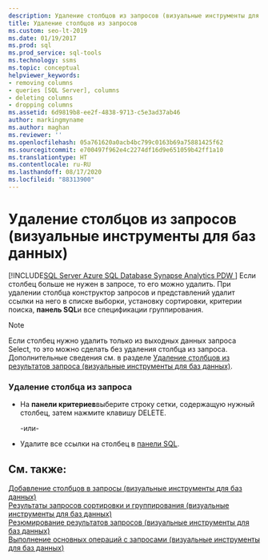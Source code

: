 ```yaml
---
description: Удаление столбцов из запросов (визуальные инструменты для баз данных)
title: Удаление столбцов из запросов
ms.custom: seo-lt-2019
ms.date: 01/19/2017
ms.prod: sql
ms.prod_service: sql-tools
ms.technology: ssms
ms.topic: conceptual
helpviewer_keywords:
- removing columns
- queries [SQL Server], columns
- deleting columns
- dropping columns
ms.assetid: 6d9819b8-ee2f-4838-9713-c5e3ad37ab46
author: markingmyname
ms.author: maghan
ms.reviewer: ''
ms.openlocfilehash: 05a761620a0acb4bc799c0163b69a75881425f62
ms.sourcegitcommit: e700497f962e4c2274df16d9e651059b42ff1a10
ms.translationtype: HT
ms.contentlocale: ru-RU
ms.lasthandoff: 08/17/2020
ms.locfileid: "88313900"
---
```

# <a name="remove-columns-from-queries-visual-database-tools"></a>Удаление столбцов из запросов (визуальные инструменты для баз данных)
[!INCLUDE[SQL Server Azure SQL Database Synapse Analytics PDW ](../../includes/applies-to-version/sql-asdb-asdbmi-asa-pdw.md)]
Если столбец больше не нужен в запросе, то его можно удалить. При удалении столбца конструктор запросов и представлений удалит ссылки на него в списке выборки, установку сортировки, критерии поиска, **панель SQL**и все спецификации группирования.  
  
> [!NOTE]  
> Если столбец нужно удалить только из выходных данных запроса Select, то это можно сделать без удаления столбца из запроса. Дополнительные сведения см. в разделе [Удаление столбцов из результатов запроса (визуальные инструменты для баз данных)](../../ssms/visual-db-tools/remove-columns-from-query-results-visual-database-tools.md).  
  
### <a name="to-remove-a-column-from-the-query"></a>Удаление столбца из запроса  
  
-   На **панели критериев**выберите строку сетки, содержащую нужный столбец, затем нажмите клавишу DELETE.  
  
    -или-  
  
-   Удалите все ссылки на столбец в [панели SQL](../../ssms/visual-db-tools/sql-pane-visual-database-tools.md).  
  
## <a name="see-also"></a>См. также:  
[Добавление столбцов в запросы (визуальные инструменты для баз данных)](../../ssms/visual-db-tools/add-columns-to-queries-visual-database-tools.md)  
[Результаты запросов сортировки и группирования (визуальные инструменты для баз данных)](../../ssms/visual-db-tools/sort-and-group-query-results-visual-database-tools.md)  
[Резюмирование результатов запросов (визуальные инструменты для баз данных)](../../ssms/visual-db-tools/summarize-query-results-visual-database-tools.md)  
[Выполнение основных операций с запросами (визуальные инструменты для баз данных)](../../ssms/visual-db-tools/perform-basic-operations-with-queries-visual-database-tools.md)  
  

